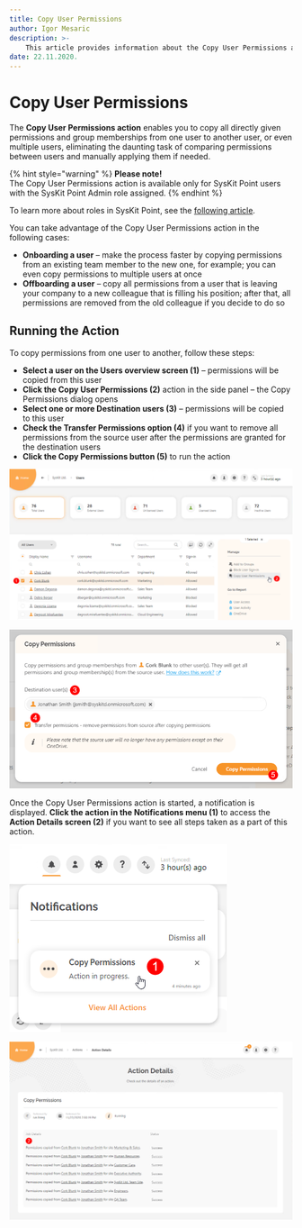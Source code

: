 ```yaml
---
title: Copy User Permissions
author: Igor Mesaric
description: >-
    This article provides information about the Copy User Permissions action.
date: 22.11.2020.
---
```


# Copy User Permissions

The **Copy User Permissions action** enables you to copy all directly given permissions and group memberships from one user to another user, or even multiple users, eliminating the daunting task of comparing permissions between users and manually applying them if needed. 

{% hint style="warning" %}
**Please note!**   
The Copy User Permissions action is available only for SysKit Point users with the SysKit Point Admin role assigned.
{% endhint %}

To learn more about roles in SysKit Point, see the [following article](../installation-and-configuration/enable-role-based-access.md).

You can take advantage of the Copy User Permissions action in the following cases:
* **Onboarding a user** – make the process faster by copying permissions from an existing team member to the new one, for example; you can even copy permissions to multiple users at once
* **Offboarding a user** – copy all permissions from a user that is leaving your company to a new colleague that is filling his position; after that, all permissions are removed from the old colleague if you decide to do so

## Running the Action
To copy permissions from one user to another, follow these steps:
* **Select a user on the Users overview screen (1)** – permissions will be copied from this user
* **Click the Copy User Permissions (2)** action in the side panel – the Copy Permissions dialog opens
* **Select one or more Destination users (3)** – permissions will be copied to this user
* **Check the Transfer Permissions option (4)** if you want to remove all permissions from the source user after the permissions are granted for the 
destination users
* **Click the Copy Permissions button (5)** to run the action

![Users Overview - Copy User Permissions](../.gitbook/assets/copy-user-permissions_users-overview.png )

![Copy User Permissions Dialog](../.gitbook/assets/copy-user-permissions_copy-permissions-dialog.png)

Once the Copy User Permissions action is started, a notification is displayed. **Click the action in the Notifications menu (1)** to access the **Action Details screen (2)** if you want to see all steps taken as a part of this action.

![Notifications Menu - Copy User Permissions](../.gitbook/assets/copy-user-permissions_copy-permissions-notification.png)

![Actions Details - Copy User Permissions steps](../.gitbook/assets/copy-user-permissions_action-details.png)